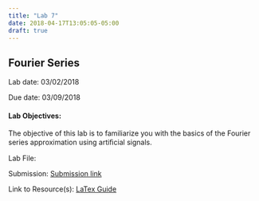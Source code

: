 ```yaml
---
title: "Lab 7"
date: 2018-04-17T13:05:05-05:00
draft: true
---
```


## Fourier Series

Lab date: 03/02/2018

Due date: 03/09/2018


#### Lab Objectives:  
The objective of this lab is to familiarize you with the basics of the Fourier series approximation using artiﬁcial signals.


Lab File:

Submission: [Submission link]()

Link to Resource(s): [LaTex Guide](../resources/LaTex_Guide)
